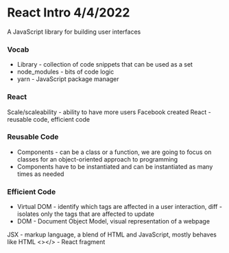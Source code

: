 # React Intro 4/4/2022

A JavaScript library for building user interfaces

### Vocab
- Library - collection of code snippets that can be used as a set
- node_modules - bits of code logic
- yarn - JavaScript package manager

### React
Scale/scaleability - ability to have more users
Facebook created React - reusable code, efficient code

### Reusable Code
- Components - can be a class or a function, we are going to focus on classes for an object-oriented approach to programming
- Components have to be instantiated and can be instantiated as many times as needed

### Efficient Code
- Virtual DOM - identify which tags are affected in a user interaction, diff - isolates only the tags that are affected to update
- DOM - Document Object Model, visual representation of a webpage


JSX - markup language, a blend of HTML and JavaScript, mostly behaves like HTML
<></> - React fragment
